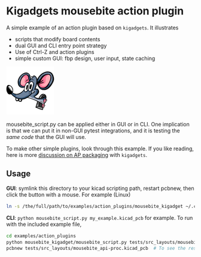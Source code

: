 # Kigadgets mousebite action plugin
A simple example of an action plugin based on `kigadgets`. It illustrates
- scripts that modify board contents
- dual GUI and CLI entry point strategy
- Use of Ctrl-Z and action plugins
- simple custom GUI: fbp design, user input, state caching

![Mousebite Icon](../media/mouse-128.png)

mousebite_script.py can be applied either in GUI or in CLI. One implication is that we can put it in non-GUI pytest integrations, and it is testing the *same code* that the GUI will use.

To make other simple plugins, look through this example. If you like reading, here is more [discussion on AP packaging](index) with `kigadgets`.

## Usage
**GUI**: symlink this directory to your kicad scripting path, restart pcbnew, then click the button with a mouse. For example (Linux)

```bash
ln -s /the/full/path/to/examples/action_plugins/mousebite_kigadget ~/.config/kicad/scripting/plugins
```

**CLI**: `python mousebite_script.py my_example.kicad_pcb` for example. To run with the included example file,

```bash
cd examples/action_plugins
python mousebite_kigadget/mousebite_script.py tests/src_layouts/mousebite_api.kicad_pcb
pcbnew tests/src_layouts/mousebite_api-proc.kicad_pcb  # To see the result of CLI processing
```
